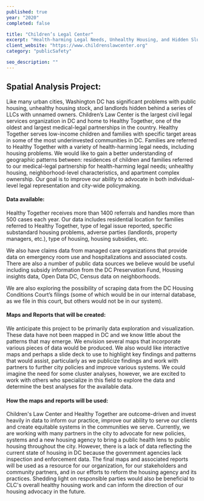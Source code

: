 ```yaml
---
published: true
year: "2020"
completed: false

title: "Children’s Legal Center"
excerpt: "Health-harming Legal Needs, Unhealthy Housing, and Hidden Slumlords in Washington, DC"
client_website: "https://www.childrenslawcenter.org"
category: "publicSafety"

seo_description: ""
---
```


## Spatial Analysis Project:
Like many urban cities, Washington DC has significant problems with public housing, unhealthy housing stock, and landlords hidden behind a series of LLCs with unnamed owners. Children’s Law Center is the largest civil legal services organization in DC and home to Healthy Together, one of the oldest and largest medical-legal partnerships in the country. Healthy Together serves low-income children and families with specific target areas in some of the most underinvested communities in DC.  Families are referred to Healthy Together with a variety of health-harming legal needs, including housing problems. We would like to gain a better understanding of geographic patterns between: residences of children and families referred to our medical-legal partnership for health-harming legal needs; unhealthy housing, neighborhood-level characteristics, and apartment complex ownership.  Our goal is to improve our ability to advocate in both individual-level legal representation and city-wide policymaking.

#### Data available:
Healthy Together receives more than 1400 referrals and handles more than 500 cases each year. Our data includes residential location for families referred to Healthy Together, type of legal issue reported, specific substandard housing problems, adverse parties (landlords, property managers, etc.), type of housing, housing subsidies, etc. 

We also have claims data from managed care organizations that provide data on emergency room use and hospitalizations and associated costs.  There are also a number of public data sources we believe would be useful including subsidy information from the DC Preservation Fund, Housing insights data, Open Data DC, Census data on neighborhoods. 

We are also exploring the possibility of scraping data from the DC Housing Conditions Court’s filings (some of which would be in our internal database, as we file in this court, but others would not be in our system).

#### Maps and Reports that will be created:
We anticipate this project to be primarily data exploration and visualization. These data have not been mapped in DC and we know little about the patterns that may emerge.  We envision several maps that incorporate various pieces of data would be produced.  We also would like interactive maps and perhaps a slide deck to use to highlight key findings and patterns that would assist, particularly as we publicize findings and work with partners to further city policies and improve various systems.  We could imagine the need for some cluster analyses, however, we are excited to work with others who specialize in this field to explore the data and determine the best analyses for the available data.

#### How the maps and reports will be used:
Children's Law Center and Healthy Together are outcome-driven and invest heavily in data to inform our practice, improve our ability to serve our clients and create equitable systems in the communities we serve.  Currently, we are working with many partners in the city to advocate for new policies, systems and a new housing agency to bring a public health lens to public housing throughout the city.  However, there is a lack of data reflecting the current state of housing in DC because the government agencies lack inspection and enforcement data. The final maps and associated reports will be used as a resource for our organization, for our stakeholders and community partners, and in our efforts to reform the housing agency and its practices. Shedding light on responsible parties would also be beneficial to CLC's overall healthy housing work and can inform the direction of our housing advocacy in the future.